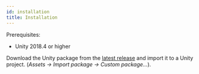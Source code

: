 ```yaml
---
id: installation
title: Installation
---
```


Prerequisites:

- Unity 2018.4 or higher

Download the Unity package from the [latest release](https://github.com/OndrejNepozitek/ProceduralLevelGenerator-Unity/releases/latest) and import it to a Unity project. (*Assets -> Import package -> Custom package...*).
